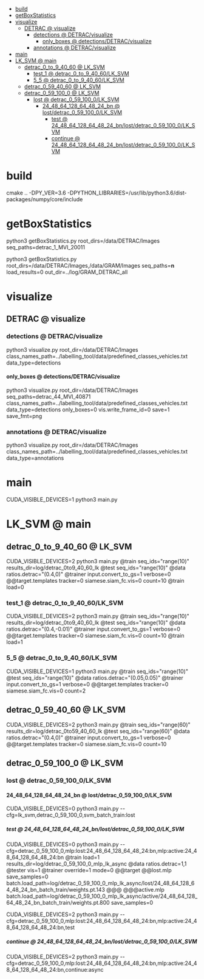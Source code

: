 <!-- MarkdownTOC -->

- [build](#build_)
- [getBoxStatistics](#getboxstatistic_s_)
- [visualize](#visualize_)
    - [DETRAC       @ visualize](#detrac___visualiz_e_)
        - [detections       @ DETRAC/visualize](#detections___detrac_visualize_)
            - [only_boxes       @ detections/DETRAC/visualize](#only_boxes___detections_detrac_visualiz_e_)
        - [annotations       @ DETRAC/visualize](#annotations___detrac_visualize_)
- [main](#mai_n_)
- [LK_SVM       @ main](#lk_svm___main_)
    - [detrac_0_to_9_40_60       @ LK_SVM](#detrac_0_to_9_40_60___lk_svm_)
        - [test_1       @ detrac_0_to_9_40_60/LK_SVM](#test_1___detrac_0_to_9_40_60_lk_svm_)
        - [5_5       @ detrac_0_to_9_40_60/LK_SVM](#5_5___detrac_0_to_9_40_60_lk_svm_)
    - [detrac_0_59_40_60       @ LK_SVM](#detrac_0_59_40_60___lk_svm_)
    - [detrac_0_59_100_0       @ LK_SVM](#detrac_0_59_100_0___lk_svm_)
        - [lost       @ detrac_0_59_100_0/LK_SVM](#lost___detrac_0_59_100_0_lk_svm_)
            - [24_48_64_128_64_48_24_bn       @ lost/detrac_0_59_100_0/LK_SVM](#24_48_64_128_64_48_24_bn___lost_detrac_0_59_100_0_lk_sv_m_)
                - [test       @ 24_48_64_128_64_48_24_bn/lost/detrac_0_59_100_0/LK_SVM](#test___24_48_64_128_64_48_24_bn_lost_detrac_0_59_100_0_lk_svm_)
                - [continue       @ 24_48_64_128_64_48_24_bn/lost/detrac_0_59_100_0/LK_SVM](#continue___24_48_64_128_64_48_24_bn_lost_detrac_0_59_100_0_lk_svm_)

<!-- /MarkdownTOC -->

<a id="build_"></a>
# build

cmake ..  -DPY_VER=3.6 -DPYTHON_LIBRARIES=/usr/lib/python3.6/dist-packages/numpy/core/include

<a id="getboxstatistic_s_"></a>
# getBoxStatistics

python3 getBoxStatistics.py root_dirs=/data/DETRAC/Images seq_paths=detrac_1_MVI_20011


python3 getBoxStatistics.py root_dirs=/data/DETRAC/Images,/data/GRAM/Images seq_paths=__n__ load_results=0 out_dir=../log/GRAM_DETRAC_all

<a id="visualize_"></a>
# visualize

<a id="detrac___visualiz_e_"></a>
## DETRAC       @ visualize

<a id="detections___detrac_visualize_"></a>
### detections       @ DETRAC/visualize

python3 visualize.py root_dir=/data/DETRAC/Images class_names_path=../labelling_tool/data/predefined_classes_vehicles.txt data_type=detections

<a id="only_boxes___detections_detrac_visualiz_e_"></a>
#### only_boxes       @ detections/DETRAC/visualize

python3 visualize.py root_dir=/data/DETRAC/Images seq_paths=detrac_44_MVI_40871 class_names_path=../labelling_tool/data/predefined_classes_vehicles.txt data_type=detections only_boxes=0 vis.write_frame_id=0 save=1 save_fmt=png


<a id="annotations___detrac_visualize_"></a>
### annotations       @ DETRAC/visualize

python3 visualize.py root_dir=/data/DETRAC/Images class_names_path=../labelling_tool/data/predefined_classes_vehicles.txt data_type=annotations

<a id="mai_n_"></a>
# main

 CUDA_VISIBLE_DEVICES=1 python3 main.py

<a id="lk_svm___main_"></a>
# LK_SVM       @ main

<a id="detrac_0_to_9_40_60___lk_svm_"></a>
## detrac_0_to_9_40_60       @ LK_SVM

CUDA_VISIBLE_DEVICES=2 python3 main.py @train seq_ids="range(10)" results_dir=log/detrac_0to9_40_60_lk @test seq_ids="range(10)" @data ratios.detrac="(0.4,0)" @trainer input.convert_to_gs=1 verbose=0 @@target.templates tracker=0 siamese.siam_fc.vis=0 count=10 @train load=0

<a id="test_1___detrac_0_to_9_40_60_lk_svm_"></a>
### test_1       @ detrac_0_to_9_40_60/LK_SVM

CUDA_VISIBLE_DEVICES=2 python3 main.py @train seq_ids="range(10)" results_dir=log/detrac_0to9_40_60_lk @test seq_ids="range(10)" @data ratios.detrac="(0.4,-0.01)" @trainer input.convert_to_gs=1 verbose=0 @@target.templates tracker=0 siamese.siam_fc.vis=0 count=10 @train load=1

<a id="5_5___detrac_0_to_9_40_60_lk_svm_"></a>
### 5_5       @ detrac_0_to_9_40_60/LK_SVM

CUDA_VISIBLE_DEVICES=1 python3 main.py @train seq_ids="range(10)" @test seq_ids="range(10)" @data ratios.detrac="(0.05,0.05)" @trainer input.convert_to_gs=1 verbose=0 @@target.templates tracker=0 siamese.siam_fc.vis=0 count=2

<a id="detrac_0_59_40_60___lk_svm_"></a>
## detrac_0_59_40_60       @ LK_SVM

CUDA_VISIBLE_DEVICES=2 python3 main.py @train seq_ids="range(60)" results_dir=log/detrac_0to59_40_60_lk @test seq_ids="range(60)" @data ratios.detrac="(0.4,0)" @trainer input.convert_to_gs=1 verbose=0 @@target.templates tracker=0 siamese.siam_fc.vis=0 count=10


<a id="detrac_0_59_100_0___lk_svm_"></a>
## detrac_0_59_100_0       @ LK_SVM

<a id="lost___detrac_0_59_100_0_lk_svm_"></a>
### lost       @ detrac_0_59_100_0/LK_SVM

<a id="24_48_64_128_64_48_24_bn___lost_detrac_0_59_100_0_lk_sv_m_"></a>
#### 24_48_64_128_64_48_24_bn       @ lost/detrac_0_59_100_0/LK_SVM

CUDA_VISIBLE_DEVICES=0 python3 main.py --cfg=lk_svm,detrac_0_59_100_0,svm_batch_train:lost

<a id="test___24_48_64_128_64_48_24_bn_lost_detrac_0_59_100_0_lk_svm_"></a>
##### test       @ 24_48_64_128_64_48_24_bn/lost/detrac_0_59_100_0/LK_SVM

CUDA_VISIBLE_DEVICES=0 python3 main.py --cfg=detrac_0_59_100_0,mlp:lost:24_48_64_128_64_48_24:bn,mlp:active:24_48_64_128_64_48_24:bn @train load=1 results_dir=log/detrac_0_59_100_0_mlp_lk_async @data ratios.detrac=1,1 @tester vis=1 @trainer override=1 mode=0 @@target @@lost.mlp save_samples=0 batch.load_path=log/detrac_0_59_100_0_mlp_lk_async/lost/24_48_64_128_64_48_24_bn_batch_train/weights.pt.143 @@@ @@@active.mlp batch.load_path=log/detrac_0_59_100_0_mlp_lk_async/active/24_48_64_128_64_48_24_bn_batch_train/weights.pt.800 save_samples=0

CUDA_VISIBLE_DEVICES=2 python3 main.py --cfg=detrac_0_59_100_0,mlp:lost:24_48_64_128_64_48_24:bn,mlp:active:24_48_64_128_64_48_24:bn,test

<a id="continue___24_48_64_128_64_48_24_bn_lost_detrac_0_59_100_0_lk_svm_"></a>
##### continue       @ 24_48_64_128_64_48_24_bn/lost/detrac_0_59_100_0/LK_SVM

CUDA_VISIBLE_DEVICES=2 python3 main.py --cfg=detrac_0_59_100_0,mlp:lost:24_48_64_128_64_48_24:bn,mlp:active:24_48_64_128_64_48_24:bn,continue:async

